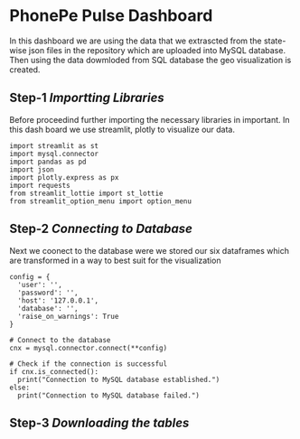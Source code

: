 # PhonePe Pulse Dashboard
In this dashboard we are using the data that we extrascted from the state-wise json files in the repository which are uploaded into MySQL database. Then using the data dowmloded from SQL database the geo visualization is created.

## Step-1 *Importting Libraries*

Before proceedind further importing the necessary libraries in important. In this dash board we use streamlit, plotly to visualize our data. 

```
import streamlit as st
import mysql.connector
import pandas as pd
import json
import plotly.express as px
import requests
from streamlit_lottie import st_lottie
from streamlit_option_menu import option_menu
```
## Step-2 *Connecting to Database*

Next we coonect to the database were we stored our six dataframes which are transformed in a way to best suit for the visualization

```
config = {
  'user': '',
  'password': '',
  'host': '127.0.0.1',
  'database': '',
  'raise_on_warnings': True
}

# Connect to the database
cnx = mysql.connector.connect(**config)

# Check if the connection is successful
if cnx.is_connected():
  print("Connection to MySQL database established.")
else:
  print("Connection to MySQL database failed.")
```
## Step-3 *Downloading the tables*



